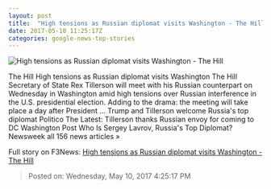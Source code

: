 ```yaml
---
layout: post
title:  "High tensions as Russian diplomat visits Washington - The Hill"
date: 2017-05-10 11:25:17Z
categories: google-news-top-stories
---
```


![High tensions as Russian diplomat visits Washington - The Hill](http://thehill.com/sites/default/files/article_images/lavrovsergei_tillersonrex03112017getty_0.jpg)

The Hill High tensions as Russian diplomat visits Washington The Hill Secretary of State Rex Tillerson will meet with his Russian counterpart on Wednesday in Washington amid high tensions over Russian interference in the U.S. presidential election. Adding to the drama: the meeting will take place a day after President ... Trump and Tillerson welcome Russia's top diplomat Politico The Latest: Tillerson thanks Russian envoy for coming to DC Washington Post Who Is Sergey Lavrov, Russia's Top Diplomat? Newsweek all 156 news articles »


Full story on F3News: [High tensions as Russian diplomat visits Washington - The Hill](http://www.f3nws.com/n/3mFZkB)

> Posted on: Wednesday, May 10, 2017 4:25:17 PM
